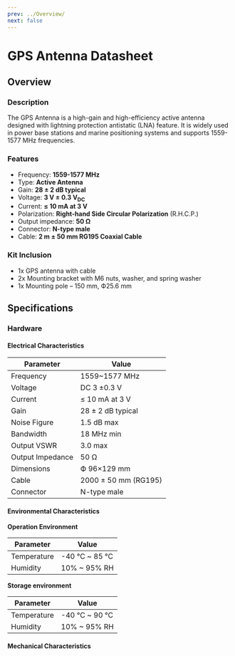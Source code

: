 ```yaml
---
prev: ../Overview/
next: false
---
```


# GPS Antenna Datasheet

## Overview

### Description

The GPS Antenna is a high-gain and high-efficiency active antenna designed with lightning protection antistatic (LNA) feature. It is widely used in power base stations and marine positioning systems and supports 1559-1577&nbsp;MHz frequencies.

### Features

- Frequency: **1559-1577&nbsp;MHz**
- Type: **Active Antenna** 
- Gain: **28 ± 2&nbsp;dB typical**
- Voltage: **3&nbsp;V ± 0.3&nbsp;V<sub>DC</sub>**
- Current: **≤ 10&nbsp;mA at 3&nbsp;V**
- Polarization: **Right-hand Side Circular Polarization** (R.H.C.P.)
- Output impedance: **50&nbsp;Ω**
- Connector: **N-type male**
- Cable: **2&nbsp;m ± 50&nbsp;mm RG195 Coaxial Cable**

### Kit Inclusion

- 1x GPS antenna with cable
- 2x Mounting bracket with M6 nuts, washer, and spring washer
- 1x Mounting pole – 150&nbsp;mm, Ф25.6&nbsp;mm 

## Specifications

### Hardware

#### Electrical Characteristics

| Parameter        | Value                     |
| ---------------- | ------------------------- |
| Frequency        | 1559~1577&nbsp;MHz        |
| Voltage          | DC 3 ±0.3&nbsp;V          |
| Current          | ≤ 10&nbsp;mA at 3&nbsp;V  |
| Gain             | 28 ± 2&nbsp;dB typical    |
| Noise Figure     | 1.5&nbsp;dB max           |
| Bandwidth        | 18&nbsp;MHz min           |
| Output VSWR      | 3.0 max                   |
| Output Impedance | 50&nbsp;Ω                 |
| Dimensions       | Ф 96×129&nbsp;mm          |
| Cable            | 2000 ± 50&nbsp;mm (RG195) |
| Connector        | N-type male               |

#### Environmental Characteristics

<b>Operation Environment</b>

| Parameter   | Value                  |
| ----------- | ---------------------- |
| Temperature | -40&nbsp;℃ ~ 85&nbsp;℃ |
| Humidity    | 10% ~ 95% RH           |

<b>Storage environment </b>

| Parameter   | Value                  |
| ----------- | ---------------------- |
| Temperature | -40&nbsp;℃ ~ 90&nbsp;℃ |
| Humidity    | 10% ~ 95% RH           |


#### Mechanical Characteristics

<rk-img
  src="/assets/images/accessories/gps-antenna/1.png"
  width="60%"
  caption="Antenna Dimensions"
/>

<rk-img
  src="/assets/images/accessories/gps-antenna/2.png"
  width="40%"
  caption="Mounting Bracket Dimensions"
/>

